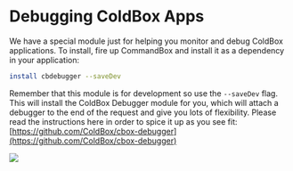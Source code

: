# Debugging ColdBox Apps

We have a special module just for helping you monitor and debug ColdBox applications. To install, fire up CommandBox and install it as a dependency in your application:

```bash
install cbdebugger --saveDev
```

Remember that this module is for development so use the `--saveDev` flag. This will install the ColdBox Debugger module for you, which will attach a debugger to the end of the request and give you lots of flexibility. Please read the instructions here in order to spice it up as you see fit: [https://github.com/ColdBox/cbox-debugger](https://github.com/ColdBox/cbox-debugger)

![](https://raw.githubusercontent.com/ortus-docs/coldbox-docs/master/full/images/cachemonitor.jpg)

